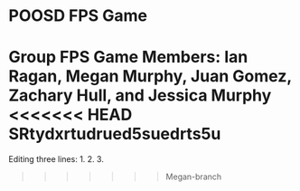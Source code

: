 # POOSD FPS Game
 Group FPS Game
Members: Ian Ragan, Megan Murphy, Juan Gomez, Zachary Hull, and Jessica Murphy 
<<<<<<< HEAD
SRtydxrtudrued5suedrts5u
=======

Editing three lines:
1.
2.
3.
>>>>>>> Megan-branch
